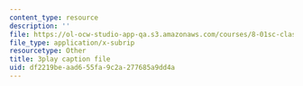 ```yaml
---
content_type: resource
description: ''
file: https://ol-ocw-studio-app-qa.s3.amazonaws.com/courses/8-01sc-classical-mechanics-fall-2016/df2219beaad655fa9c2a277685a9dd4a_9yFkrh7-igc.vtt
file_type: application/x-subrip
resourcetype: Other
title: 3play caption file
uid: df2219be-aad6-55fa-9c2a-277685a9dd4a
---
```

